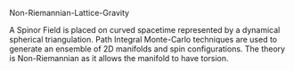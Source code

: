Non-Riemannian-Lattice-Gravity

A Spinor Field is placed on curved spacetime represented by a dynamical spherical triangulation.
Path Integral Monte-Carlo techniques are used to generate an ensemble of 2D manifolds and spin configurations. 
The theory is Non-Riemannian as it allows the manifold to have torsion.
